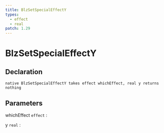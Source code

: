 ```yaml
---
title: BlzSetSpecialEffectY
types:
  - effect
  - real
patch: 1.29
---
```


# BlzSetSpecialEffectY

## Declaration

```jass
native BlzSetSpecialEffectY takes effect whichEffect, real y returns nothing
```

## Parameters
whichEffect `effect`
: 

y `real`
: 
